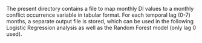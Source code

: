 The present directory contains a file to map monthly DI values to a monthly conflict occurrence variable in tabular format. For each temporal lag (0-7) months, a separate output file is stored, which can be used in the following Logistic Regression analysis as well as the Random Forest model (only lag 0 used).
